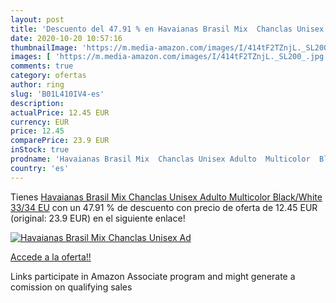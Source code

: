 ```yaml
---
layout: post
title: 'Descuento del 47.91 % en Havaianas Brasil Mix  Chanclas Unisex Ad'
date: 2020-10-20 10:57:16
thumbnailImage: 'https://m.media-amazon.com/images/I/414tF2TZnjL._SL200_.jpg'
images: [ 'https://m.media-amazon.com/images/I/414tF2TZnjL._SL200_.jpg' ]
comments: true
category: ofertas
author: ring
slug: 'B01L410IV4-es'
description:
actualPrice: 12.45 EUR
currency: EUR
price: 12.45
comparePrice: 23.9 EUR
inStock: true
prodname: 'Havaianas Brasil Mix  Chanclas Unisex Adulto  Multicolor  Black/White   33/34 EU'
country: 'es'
---
```


Tienes [Havaianas Brasil Mix  Chanclas Unisex Adulto  Multicolor  Black/White   33/34 EU](https://www.amazon.es/dp/B01L410IV4/?tag=tolees-21) con un 47.91 % de descuento con precio de oferta de 12.45 EUR (original: 23.9 EUR) en el siguiente enlace!

[![Havaianas Brasil Mix  Chanclas Unisex Ad](https://m.media-amazon.com/images/I/414tF2TZnjL._SL200_.jpg)](https://www.amazon.es/dp/B01L410IV4/?tag=tolees-21)

[Accede a la oferta!!](https://www.amazon.es/dp/B01L410IV4/?tag=tolees-21)

Links participate in Amazon Associate program and might generate a comission on qualifying sales


